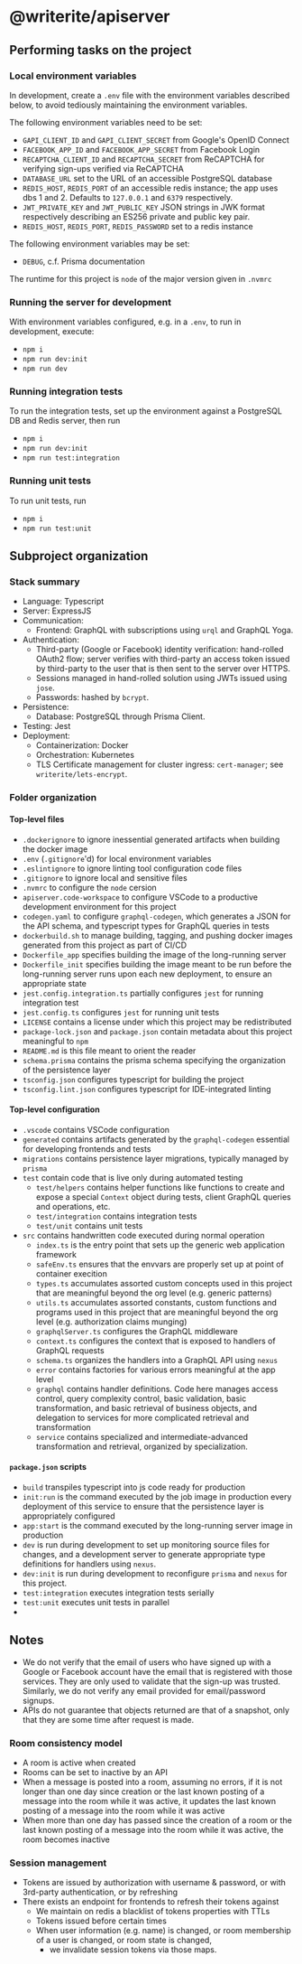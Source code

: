 # @writerite/apiserver

## Performing tasks on the project

### Local environment variables

In development, create a `.env` file with the environment variables described below, to avoid tediously maintaining the environment variables.

The following environment variables need to be set:

- `GAPI_CLIENT_ID` and `GAPI_CLIENT_SECRET` from Google's OpenID Connect
- `FACEBOOK_APP_ID` and `FACEBOOK_APP_SECRET` from Facebook Login
- `RECAPTCHA_CLIENT_ID` and `RECAPTCHA_SECRET` from ReCAPTCHA for verifying sign-ups verified via ReCAPTCHA
- `DATABASE_URL` set to the URL of an accessible PostgreSQL database
- `REDIS_HOST`, `REDIS_PORT` of an accessible redis instance; the app uses dbs 1 and 2. Defaults to `127.0.0.1` and `6379` respectively.
- `JWT_PRIVATE_KEY` and `JWT_PUBLIC_KEY` JSON strings in JWK format respectively describing an ES256 private and public key pair.
- `REDIS_HOST`, `REDIS_PORT`, `REDIS_PASSWORD` set to a redis instance

The following environment variables may be set:

- `DEBUG`, c.f. Prisma documentation

The runtime for this project is `node` of the major version given in `.nvmrc`

### Running the server for development

With environment variables configured, e.g. in a `.env`, to run in development, execute:

- `npm i`
- `npm run dev:init`
- `npm run dev`

### Running integration tests

To run the integration tests, set up the environment against a PostgreSQL DB and Redis server, then run

- `npm i`
- `npm run dev:init`
- `npm run test:integration`

### Running unit tests

To run unit tests, run

- `npm i`
- `npm run test:unit`

## Subproject organization

### Stack summary

- Language: Typescript
- Server: ExpressJS
- Communication:
  - Frontend: GraphQL with subscriptions using `urql` and GraphQL Yoga.
- Authentication:
  - Third-party (Google or Facebook) identity verification: hand-rolled OAuth2 flow; server verifies with third-party an access token issued by third-party to the user that is then sent to the server over HTTPS.
  - Sessions managed in hand-rolled solution using JWTs issued using `jose`.
  - Passwords: hashed by `bcrypt`.
- Persistence:
  - Database: PostgreSQL through Prisma Client.
- Testing: Jest
- Deployment:
  - Containerization: Docker
  - Orchestration: Kubernetes
  - TLS Certificate management for cluster ingress: `cert-manager`; see `writerite/lets-encrypt`.

### Folder organization

#### Top-level files

- `.dockerignore` to ignore inessential generated artifacts when building the docker image
- `.env` (`.gitignore`'d) for local environment variables
- `.eslintignore` to ignore linting tool configuration code files
- `.gitignore` to ignore local and sensitive files
- `.nvmrc` to configure the `node` cersion
- `apiserver.code-workspace` to configure VSCode to a productive development environment for this project
- `codegen.yaml` to configure `graphql-codegen`, which generates a JSON for the API schema, and typescript types for GraphQL queries in tests
- `dockerbuild.sh` to manage building, tagging, and pushing docker images generated from this project as part of CI/CD
- `Dockerfile_app` specifies building the image of the long-running server
- `Dockerfile_init` specifies building the image meant to be run before the long-running server runs upon each new deployment, to ensure an appropriate state
- `jest.config.integration.ts` partially configures `jest` for running integration test
- `jest.config.ts` configures `jest` for running unit tests
- `LICENSE` contains a license under which this project may be redistributed
- `package-lock.json` and `package.json` contain metadata about this project meaningful to `npm`
- `README.md` is this file meant to orient the reader
- `schema.prisma` contains the prisma schema specifying the organization of the persistence layer
- `tsconfig.json` configures typescript for building the project
- `tsconfig.lint.json` configures typescript for IDE-integrated linting

#### Top-level configuration

- `.vscode` contains VSCode configuration
- `generated` contains artifacts generated by the `graphql-codegen` essential for developing frontends and tests
- `migrations` contains persistence layer migrations, typically managed by `prisma`
- `test` contain code that is live only during automated testing
  - `test/helpers` contains helper functions like functions to create and expose a special `Context` object during tests, client GraphQL queries and operations, etc.
  - `test/integration` contains integration tests
  - `test/unit` contains unit tests
- `src` contains handwritten code executed during normal operation
  - `index.ts` is the entry point that sets up the generic web application framework
  - `safeEnv.ts` ensures that the envvars are properly set up at point of container execition
  - `types.ts` accumulates assorted custom concepts used in this project that are meaningful beyond the org level (e.g. generic patterns)
  - `utils.ts` accumulates assorted constants, custom functions and programs used in this project that are meaningful beyond the org level (e.g. authorization claims munging)
  - `graphqlServer.ts` configures the GraphQL middleware
  - `context.ts` configures the context that is exposed to handlers of GraphQL requests
  - `schema.ts` organizes the handlers into a GraphQL API using `nexus`
  - `error` contains factories for various errors meaningful at the app level
  - `graphql` contains handler definitions. Code here manages access control, query complexity control, basic validation, basic transformation, and basic retrieval of business objects, and delegation to services for more complicated retrieval and transformation
  - `service` contains specialized and intermediate-advanced transformation and retrieval, organized by specialization.

#### `package.json` scripts

- `build` transpiles typescript into js code ready for production
- `init:run` is the command executed by the job image in production every deployment of this service to ensure that the persistence layer is appropriately configured
- `app:start` is the command executed by the long-running server image in production
- `dev` is run during development to set up monitoring source files for changes, and a development server to generate appropriate type definitions for handlers using `nexus`.
- `dev:init` is run during development to reconfigure `prisma` and `nexus` for this project.
- `test:integration` executes integration tests serially
- `test:unit` executes unit tests in parallel
-

## Notes

- We do not verify that the email of users who have signed up with a Google or Facebook account have the email that is registered with those services. They are only used to validate that the sign-up was trusted. Similarly, we do not verify any email provided for email/password signups.
- APIs do not guarantee that objects returned are that of a snapshot, only that they are some time after request is made.

### Room consistency model

- A room is active when created
- Rooms can be set to inactive by an API
- When a message is posted into a room, assuming no errors,
  if it is not longer than one day since creation or the last known
  posting of a message into the room while it was active, it updates
  the last known posting of a message into the room while it was active
- When more than one day has passed since the creation of a room or
  the last known posting of a message into the room while it was active,
  the room becomes inactive

### Session management

- Tokens are issued by authorization with username & password, or with 3rd-party authentication, or by refreshing
- There exists an endpoint for frontends to refresh their tokens against
  - We maintain on redis a blacklist of tokens properties with TTLs
  - Tokens issued before certain times
  - When user information (e.g. name) is changed, or room membership of a user is changed, or room state is changed,
    - we invalidate session tokens via those maps.
